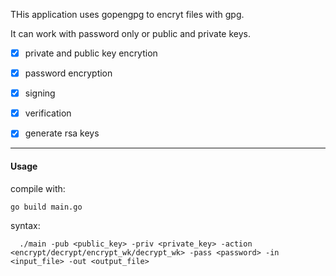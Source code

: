 THis application uses gopengpg to encryt files with gpg.

It can work with password only  or public and private keys.

  - [x] private and public key encrytion
  - [x] password encryption
  - [x] signing
  - [x] verification
  - [x] generate rsa keys
  

  -----------------------------------

  #### Usage

  compile with:

  ```
  go build main.go

  ```

  syntax:

  ```
	./main -pub <public_key> -priv <private_key> -action <encrypt/decrypt/encrypt_wk/decrypt_wk> -pass <password> -in <input_file> -out <output_file>

  ```